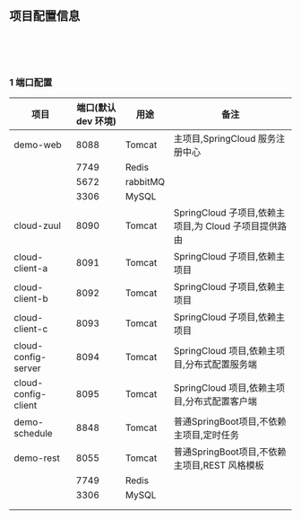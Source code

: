 ## 项目配置信息  


​    
​    
​    

### 1 端口配置  

| 项目                | 端口(默认 dev 环境) | 用途     | 备注                                                  |
| ------------------- | ------------------- | -------- | ----------------------------------------------------- |
| demo-web            | 8088                | Tomcat   | 主项目,SpringCloud 服务注册中心                       |
|                     | 7749                | Redis    |                                                       |
|                     | 5672                | rabbitMQ |                                                       |
|                     | 3306                | MySQL    |                                                       |
| cloud-zuul          | 8090                | Tomcat   | SpringCloud 子项目,依赖主项目,为 Cloud 子项目提供路由 |
| cloud-client-a      | 8091                | Tomcat   | SpringCloud 子项目,依赖主项目                         |
| cloud-client-b      | 8092                | Tomcat   | SpringCloud 子项目,依赖主项目                         |
| cloud-client-c      | 8093                | Tomcat   | SpringCloud 子项目,依赖主项目                         |
| cloud-config-server | 8094                | Tomcat   | SpringCloud 项目,依赖主项目,分布式配置服务端          |
| cloud-config-client | 8095                | Tomcat   | SpringCloud 项目,依赖主项目,分布式配置客户端          |
| demo-schedule       | 8848                | Tomcat   | 普通SpringBoot项目,不依赖主项目,定时任务              |
| demo-rest           | 8055                | Tomcat   | 普通SpringBoot项目,不依赖主项目,REST 风格模板         |
|                     | 7749                | Redis    |                                                       |
|                     | 3306                | MySQL    |                                                       |
|                     |                     |          |                                                       |
|                     |                     |          |                                                       |


